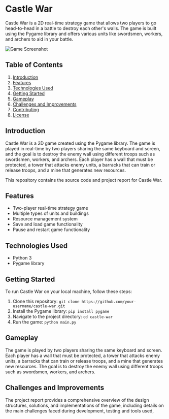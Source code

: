 # Castle War

Castle War is a 2D real-time strategy game that allows two players to go head-to-head in a battle to destroy each other's walls. The game is built using the Pygame library and offers various units like swordsmen, workers, and archers to aid in your battle.

![Game Screenshot](./screenshot.png)

## Table of Contents

1. [Introduction](#introduction)
2. [Features](#features)
3. [Technologies Used](#technologies-used)
4. [Getting Started](#getting-started)
5. [Gameplay](#gameplay)
6. [Challenges and Improvements](#challenges-and-improvements)
7. [Contributing](#contributing)
8. [License](#license)

## Introduction

Castle War is a 2D game created using the Pygame library. The game is played in real-time by two players sharing the same keyboard and screen, and the goal is to destroy the enemy wall using different troops such as swordsmen, workers, and archers. Each player has a wall that must be protected, a tower that attacks enemy units, a barracks that can train or release troops, and a mine that generates new resources.

This repository contains the source code and project report for Castle War.

## Features

- Two-player real-time strategy game
- Multiple types of units and buildings
- Resource management system
- Save and load game functionality
- Pause and restart game functionality

## Technologies Used

- Python 3
- Pygame library

## Getting Started

To run Castle War on your local machine, follow these steps:

1. Clone this repository: `git clone https://github.com/your-username/castle-war.git`
2. Install the Pygame library: `pip install pygame`
3. Navigate to the project directory: `cd castle-war`
4. Run the game: `python main.py`

## Gameplay

The game is played by two players sharing the same keyboard and screen. Each player has a wall that must be protected, a tower that attacks enemy units, a barracks that can train or release troops, and a mine that generates new resources. The goal is to destroy the enemy wall using different troops such as swordsmen, workers, and archers.

## Challenges and Improvements

The project report provides a comprehensive overview of the design structures, solutions, and implementations of the game, including details on the main challenges faced during development, testing and tools used,
